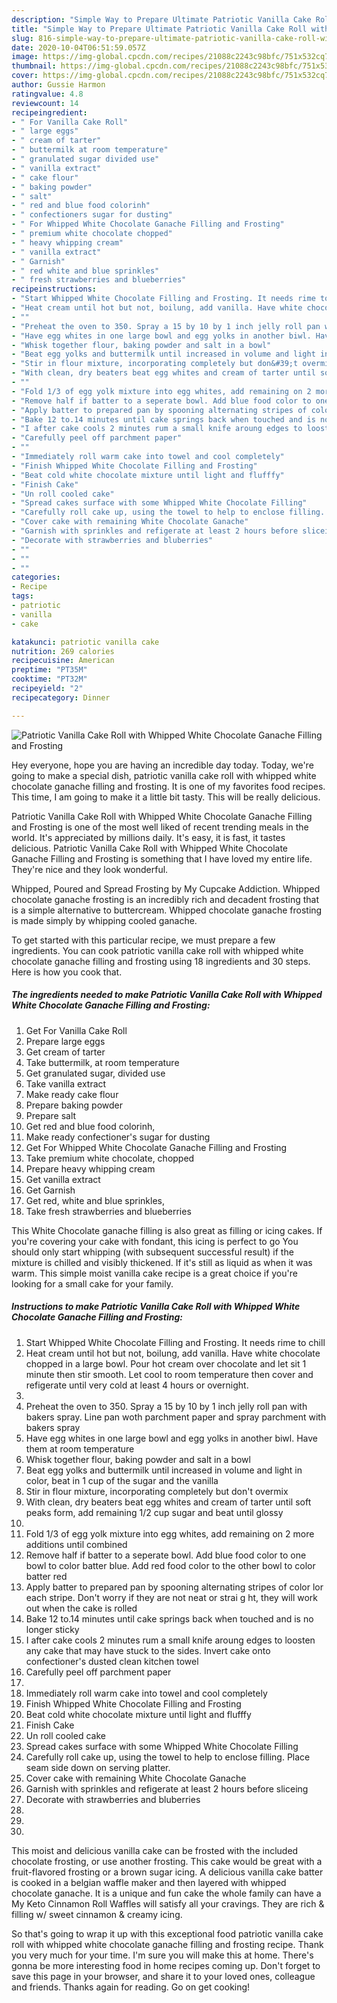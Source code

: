 ```yaml
---
description: "Simple Way to Prepare Ultimate Patriotic Vanilla Cake Roll with Whipped White Chocolate Ganache Filling and Frosting"
title: "Simple Way to Prepare Ultimate Patriotic Vanilla Cake Roll with Whipped White Chocolate Ganache Filling and Frosting"
slug: 816-simple-way-to-prepare-ultimate-patriotic-vanilla-cake-roll-with-whipped-white-chocolate-ganache-filling-and-frosting
date: 2020-10-04T06:51:59.057Z
image: https://img-global.cpcdn.com/recipes/21088c2243c98bfc/751x532cq70/patriotic-vanilla-cake-roll-with-whipped-white-chocolate-ganache-filling-and-frosting-recipe-main-photo.jpg
thumbnail: https://img-global.cpcdn.com/recipes/21088c2243c98bfc/751x532cq70/patriotic-vanilla-cake-roll-with-whipped-white-chocolate-ganache-filling-and-frosting-recipe-main-photo.jpg
cover: https://img-global.cpcdn.com/recipes/21088c2243c98bfc/751x532cq70/patriotic-vanilla-cake-roll-with-whipped-white-chocolate-ganache-filling-and-frosting-recipe-main-photo.jpg
author: Gussie Harmon
ratingvalue: 4.8
reviewcount: 14
recipeingredient:
- " For Vanilla Cake Roll"
- " large eggs"
- " cream of tarter"
- " buttermilk at room temperature"
- " granulated sugar divided use"
- " vanilla extract"
- " cake flour"
- " baking powder"
- " salt"
- " red and blue food colorinh"
- " confectioners sugar for dusting"
- " For Whipped White Chocolate Ganache Filling and Frosting"
- " premium white chocolate chopped"
- " heavy whipping cream"
- " vanilla extract"
- " Garnish"
- " red white and blue sprinkles"
- " fresh strawberries and blueberries"
recipeinstructions:
- "Start Whipped White Chocolate Filling and Frosting. It needs rime to chill"
- "Heat cream until hot but not, boilung, add vanilla. Have white chocolate chopped in a large bowl. Pour hot cream over chocolate and let sit 1 minute then stir smooth. Let cool to room temperature then cover and refigerate until very cold at least 4 hours or overnight."
- ""
- "Preheat the oven to 350. Spray a 15 by 10 by 1 inch jelly roll pan with bakers spray. Line pan woth parchment paper and spray parchment with bakers spray"
- "Have egg whites in one large bowl and egg yolks in another biwl. Have them at room temperature"
- "Whisk together flour, baking powder and salt in a bowl"
- "Beat egg yolks and buttermilk until increased in volume and light in color, beat in 1 cup of the sugar and the vanilla"
- "Stir in flour mixture, incorporating completely but don&#39;t overmix"
- "With clean, dry beaters beat egg whites and cream of tarter until soft peaks form, add remaining 1/2 cup sugar and beat until glossy"
- ""
- "Fold 1/3 of egg yolk mixture into egg whites, add remaining on 2 more additions until combined"
- "Remove half if batter to a seperate bowl. Add blue food color to one bowl to color batter blue. Add red food color to the other bowl to color batter red"
- "Apply batter to prepared pan by spooning alternating stripes of color lor each stripe. Don&#39;t worry if they are not neat or strai g ht, they will work out when the cake is rolled"
- "Bake 12 to.14 minutes until cake springs back when touched and is no longer sticky"
- "I after cake cools 2 minutes rum a small knife aroung edges to loosten any cake that may have stuck to the sides. Invert cake onto confectioner&#39;s dusted clean kitchen towel"
- "Carefully peel off parchment paper"
- ""
- "Immediately roll warm cake into towel and cool completely"
- "Finish Whipped White Chocolate Filling and Frosting"
- "Beat cold white chocolate mixture until light and flufffy"
- "Finish Cake"
- "Un roll cooled cake"
- "Spread cakes surface with some Whipped White Chocolate Filling"
- "Carefully roll cake up, using the towel to help to enclose filling. Place seam side down on serving platter."
- "Cover cake with remaining White Chocolate Ganache"
- "Garnish with sprinkles and refigerate at least 2 hours before sliceing"
- "Decorate with strawberries and bluberries"
- ""
- ""
- ""
categories:
- Recipe
tags:
- patriotic
- vanilla
- cake

katakunci: patriotic vanilla cake 
nutrition: 269 calories
recipecuisine: American
preptime: "PT35M"
cooktime: "PT32M"
recipeyield: "2"
recipecategory: Dinner

---
```



![Patriotic Vanilla Cake Roll with Whipped White Chocolate Ganache Filling and Frosting](https://img-global.cpcdn.com/recipes/21088c2243c98bfc/751x532cq70/patriotic-vanilla-cake-roll-with-whipped-white-chocolate-ganache-filling-and-frosting-recipe-main-photo.jpg)

Hey everyone, hope you are having an incredible day today. Today, we're going to make a special dish, patriotic vanilla cake roll with whipped white chocolate ganache filling and frosting. It is one of my favorites food recipes. This time, I am going to make it a little bit tasty. This will be really delicious.

Patriotic Vanilla Cake Roll with Whipped White Chocolate Ganache Filling and Frosting is one of the most well liked of recent trending meals in the world. It's appreciated by millions daily. It's easy, it is fast, it tastes delicious. Patriotic Vanilla Cake Roll with Whipped White Chocolate Ganache Filling and Frosting is something that I have loved my entire life. They're nice and they look wonderful.

Whipped, Poured and Spread Frosting by My Cupcake Addiction. Whipped chocolate ganache frosting is an incredibly rich and decadent frosting that is a simple alternative to buttercream. Whipped chocolate ganache frosting is made simply by whipping cooled ganache.


To get started with this particular recipe, we must prepare a few ingredients. You can cook patriotic vanilla cake roll with whipped white chocolate ganache filling and frosting using 18 ingredients and 30 steps. Here is how you cook that.

<!--inarticleads1-->

##### The ingredients needed to make Patriotic Vanilla Cake Roll with Whipped White Chocolate Ganache Filling and Frosting:

1. Get  For Vanilla Cake Roll
1. Prepare  large eggs
1. Get  cream of tarter
1. Take  buttermilk, at room temperature
1. Get  granulated sugar, divided use
1. Take  vanilla extract
1. Make ready  cake flour
1. Prepare  baking powder
1. Prepare  salt
1. Get  red and blue food colorinh,
1. Make ready  confectioner&#39;s sugar for dusting
1. Get  For Whipped White Chocolate Ganache Filling and Frosting
1. Take  premium white chocolate, chopped
1. Prepare  heavy whipping cream
1. Get  vanilla extract
1. Get  Garnish
1. Get  red, white and blue sprinkles,
1. Take  fresh strawberries and blueberries


This White Chocolate ganache filling is also great as filling or icing cakes. If you&#39;re covering your cake with fondant, this icing is perfect to go You should only start whipping (with subsequent successful result) if the mixture is chilled and visibly thickened. If it&#39;s still as liquid as when it was warm. This simple moist vanilla cake recipe is a great choice if you&#39;re looking for a small cake for your family. 

<!--inarticleads2-->

##### Instructions to make Patriotic Vanilla Cake Roll with Whipped White Chocolate Ganache Filling and Frosting:

1. Start Whipped White Chocolate Filling and Frosting. It needs rime to chill
1. Heat cream until hot but not, boilung, add vanilla. Have white chocolate chopped in a large bowl. Pour hot cream over chocolate and let sit 1 minute then stir smooth. Let cool to room temperature then cover and refigerate until very cold at least 4 hours or overnight.
1. 
1. Preheat the oven to 350. Spray a 15 by 10 by 1 inch jelly roll pan with bakers spray. Line pan woth parchment paper and spray parchment with bakers spray
1. Have egg whites in one large bowl and egg yolks in another biwl. Have them at room temperature
1. Whisk together flour, baking powder and salt in a bowl
1. Beat egg yolks and buttermilk until increased in volume and light in color, beat in 1 cup of the sugar and the vanilla
1. Stir in flour mixture, incorporating completely but don&#39;t overmix
1. With clean, dry beaters beat egg whites and cream of tarter until soft peaks form, add remaining 1/2 cup sugar and beat until glossy
1. 
1. Fold 1/3 of egg yolk mixture into egg whites, add remaining on 2 more additions until combined
1. Remove half if batter to a seperate bowl. Add blue food color to one bowl to color batter blue. Add red food color to the other bowl to color batter red
1. Apply batter to prepared pan by spooning alternating stripes of color lor each stripe. Don&#39;t worry if they are not neat or strai g ht, they will work out when the cake is rolled
1. Bake 12 to.14 minutes until cake springs back when touched and is no longer sticky
1. I after cake cools 2 minutes rum a small knife aroung edges to loosten any cake that may have stuck to the sides. Invert cake onto confectioner&#39;s dusted clean kitchen towel
1. Carefully peel off parchment paper
1. 
1. Immediately roll warm cake into towel and cool completely
1. Finish Whipped White Chocolate Filling and Frosting
1. Beat cold white chocolate mixture until light and flufffy
1. Finish Cake
1. Un roll cooled cake
1. Spread cakes surface with some Whipped White Chocolate Filling
1. Carefully roll cake up, using the towel to help to enclose filling. Place seam side down on serving platter.
1. Cover cake with remaining White Chocolate Ganache
1. Garnish with sprinkles and refigerate at least 2 hours before sliceing
1. Decorate with strawberries and bluberries
1. 
1. 
1. 


This moist and delicious vanilla cake can be frosted with the included chocolate frosting, or use another frosting. This cake would be great with a fruit-flavored frosting or a brown sugar icing. A delicious vanilla cake batter is cooked in a belgian waffle maker and then layered with whipped chocolate ganache. It is a unique and fun cake the whole family can have a My Keto Cinnamon Roll Waffles will satisfy all your cravings. They are rich &amp; filling w/ sweet cinnamon &amp; creamy icing. 

So that's going to wrap it up with this exceptional food patriotic vanilla cake roll with whipped white chocolate ganache filling and frosting recipe. Thank you very much for your time. I'm sure you will make this at home. There's gonna be more interesting food in home recipes coming up. Don't forget to save this page in your browser, and share it to your loved ones, colleague and friends. Thanks again for reading. Go on get cooking!
